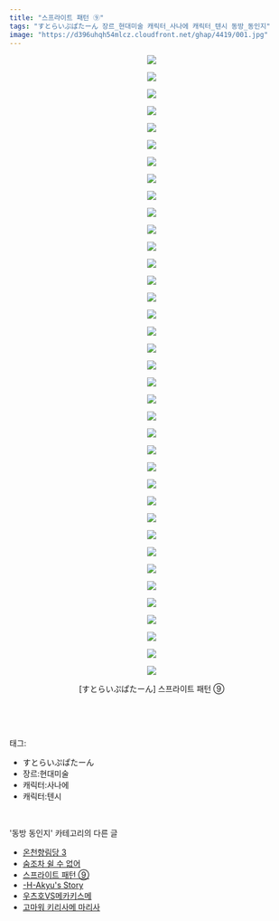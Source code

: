 ```yaml
---
title: "스프라이트 패턴 ⑨"
tags: "すとらいぷぱたーん 장르_현대미술 캐릭터_사나에 캐릭터_텐시 동방_동인지"
image: "https://d396uhqh54mlcz.cloudfront.net/ghap/4419/001.jpg"
---
```

<div class="article">
<p style="text-align: center; clear: none; float: none;"><img src="{{ site.imgserver7 }}/ghap/4419/001.jpg"/></p>
<p style="text-align: center; clear: none; float: none;"><img src="{{ site.imgserver7 }}/ghap/4419/002.jpg"/></p>
<p style="text-align: center; clear: none; float: none;"><img src="{{ site.imgserver7 }}/ghap/4419/003.jpg"/></p>
<p style="text-align: center; clear: none; float: none;"><img src="{{ site.imgserver7 }}/ghap/4419/004.jpg"/></p>
<p style="text-align: center; clear: none; float: none;"><img src="{{ site.imgserver7 }}/ghap/4419/005.jpg"/></p>
<p style="text-align: center; clear: none; float: none;"><img src="{{ site.imgserver7 }}/ghap/4419/006.jpg"/></p>
<p style="text-align: center; clear: none; float: none;"><img src="{{ site.imgserver7 }}/ghap/4419/007.jpg"/></p>
<p style="text-align: center; clear: none; float: none;"><img src="{{ site.imgserver7 }}/ghap/4419/008.jpg"/></p>
<p style="text-align: center; clear: none; float: none;"><img src="{{ site.imgserver7 }}/ghap/4419/009.jpg"/></p>
<p style="text-align: center; clear: none; float: none;"><img src="{{ site.imgserver7 }}/ghap/4419/010.jpg"/></p>
<p style="text-align: center; clear: none; float: none;"><img src="{{ site.imgserver7 }}/ghap/4419/011.jpg"/></p>
<p style="text-align: center; clear: none; float: none;"><img src="{{ site.imgserver7 }}/ghap/4419/012.jpg"/></p>
<p style="text-align: center; clear: none; float: none;"><img src="{{ site.imgserver7 }}/ghap/4419/013.jpg"/></p>
<p style="text-align: center; clear: none; float: none;"><img src="{{ site.imgserver7 }}/ghap/4419/014.jpg"/></p>
<p style="text-align: center; clear: none; float: none;"><img src="{{ site.imgserver7 }}/ghap/4419/015.jpg"/></p>
<p style="text-align: center; clear: none; float: none;"><img src="{{ site.imgserver7 }}/ghap/4419/016.jpg"/></p>
<p style="text-align: center; clear: none; float: none;"><img src="{{ site.imgserver7 }}/ghap/4419/017.jpg"/></p>
<p style="text-align: center; clear: none; float: none;"><img src="{{ site.imgserver7 }}/ghap/4419/018.jpg"/></p>
<p style="text-align: center; clear: none; float: none;"><img src="{{ site.imgserver7 }}/ghap/4419/019.jpg"/></p>
<p style="text-align: center; clear: none; float: none;"><img src="{{ site.imgserver7 }}/ghap/4419/020.jpg"/></p>
<p style="text-align: center; clear: none; float: none;"><img src="{{ site.imgserver7 }}/ghap/4419/021.jpg"/></p>
<p style="text-align: center; clear: none; float: none;"><img src="{{ site.imgserver7 }}/ghap/4419/022.jpg"/></p>
<p style="text-align: center; clear: none; float: none;"><img src="{{ site.imgserver7 }}/ghap/4419/023.jpg"/></p>
<p style="text-align: center; clear: none; float: none;"><img src="{{ site.imgserver7 }}/ghap/4419/024.jpg"/></p>
<p style="text-align: center; clear: none; float: none;"><img src="{{ site.imgserver7 }}/ghap/4419/025.jpg"/></p>
<p style="text-align: center; clear: none; float: none;"><img src="{{ site.imgserver7 }}/ghap/4419/026.jpg"/></p>
<p style="text-align: center; clear: none; float: none;"><img src="{{ site.imgserver7 }}/ghap/4419/027.jpg"/></p>
<p style="text-align: center; clear: none; float: none;"><img src="{{ site.imgserver7 }}/ghap/4419/028.jpg"/></p>
<p style="text-align: center; clear: none; float: none;"><img src="{{ site.imgserver7 }}/ghap/4419/029.jpg"/></p>
<p style="text-align: center; clear: none; float: none;"><img src="{{ site.imgserver7 }}/ghap/4419/030.jpg"/></p>
<p style="text-align: center; clear: none; float: none;"><img src="{{ site.imgserver7 }}/ghap/4419/031.jpg"/></p>
<p style="text-align: center; clear: none; float: none;"><img src="{{ site.imgserver7 }}/ghap/4419/032.jpg"/></p>
<p style="text-align: center; clear: none; float: none;"><img src="{{ site.imgserver7 }}/ghap/4419/033.jpg"/></p>
<p style="text-align: center; clear: none; float: none;"><img src="{{ site.imgserver7 }}/ghap/4419/034.jpg"/></p>
<p style="text-align: center; clear: none; float: none;"><img src="{{ site.imgserver7 }}/ghap/4419/035.jpg"/></p>
<p style="text-align: center; clear: none; float: none;"><img src="{{ site.imgserver7 }}/ghap/4419/036.jpg"/></p>
<p style="text-align: center; clear: none; float: none;"><img src="{{ site.imgserver7 }}/ghap/4419/037.jpg"/></p>
<p style="text-align: center; clear: none; float: none;">[すとらいぷぱたーん] 스프라이트 패턴 ⑨</p>
<p><br/></p>
</div><br/>
<div class="tagTrail">
<p>태그: </p>
<ul>
<li>すとらいぷぱたーん</li>
<li>장르:현대미술</li>
<li>캐릭터:사나에</li>
<li>캐릭터:텐시</li>
</ul>
</div><br/>
<div class="another">
<p>'동방 동인지' 카테고리의 다른 글</p>
<ul>
<li><a href="/ghap_4421">온천향림당 3</a></li>
<li><a href="/ghap_4420">숨조차 쉴 수 없어</a></li>
<li><a href="/ghap_4419">스프라이트 패턴 ⑨</a></li>
<li><a href="/ghap_4418">-H-Akyu's Story</a></li>
<li><a href="/ghap_4417">우츠호VS메카키스메</a></li>
<li><a href="/ghap_4416">고마워 키리사메 마리사</a></li>
</ul>
</div><br/>
<div class="cb_module cb_fluid">
<div class="cb_wrt cb_profile">
</div><!-- commentList close -->
</div><br/>
